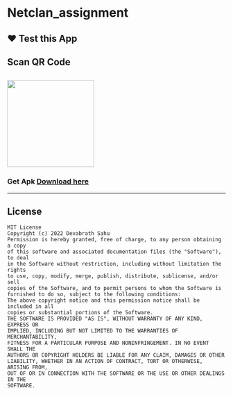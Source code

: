 # Netclan_assignment

## ❤️ Test this App
## Scan QR Code 
<img src="https://github.com/devabrath/Netclan_assignment/raw/master/Screenshots/qr_code.png"
width="200" height="200">
---------------
### Get Apk [Download here](https://github.com/devabrath/Netclan_assignment/raw/master/app/Netclan_assignment.apk)
------------

## License
```
MIT License
Copyright (c) 2022 Devabrath Sahu
Permission is hereby granted, free of charge, to any person obtaining a copy
of this software and associated documentation files (the "Software"), to deal
in the Software without restriction, including without limitation the rights
to use, copy, modify, merge, publish, distribute, sublicense, and/or sell
copies of the Software, and to permit persons to whom the Software is
furnished to do so, subject to the following conditions:
The above copyright notice and this permission notice shall be included in all
copies or substantial portions of the Software.
THE SOFTWARE IS PROVIDED "AS IS", WITHOUT WARRANTY OF ANY KIND, EXPRESS OR
IMPLIED, INCLUDING BUT NOT LIMITED TO THE WARRANTIES OF MERCHANTABILITY,
FITNESS FOR A PARTICULAR PURPOSE AND NONINFRINGEMENT. IN NO EVENT SHALL THE
AUTHORS OR COPYRIGHT HOLDERS BE LIABLE FOR ANY CLAIM, DAMAGES OR OTHER
LIABILITY, WHETHER IN AN ACTION OF CONTRACT, TORT OR OTHERWISE, ARISING FROM,
OUT OF OR IN CONNECTION WITH THE SOFTWARE OR THE USE OR OTHER DEALINGS IN THE
SOFTWARE.
```
